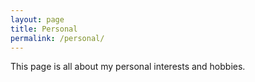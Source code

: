 ```yaml
---
layout: page
title: Personal
permalink: /personal/
---
```


This page is all about my personal interests and hobbies.
